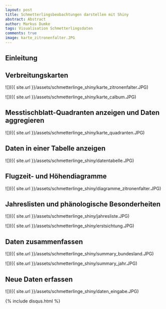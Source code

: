 ```yaml
---
layout: post
title: Schmetterlingsbeobachtungen darstellen mit Shiny
abstract: Abstract
author: Markus Dumke
tags: Visualisation Schmetterlingsdaten
comments: true
image: karte_zitronenfalter.JPG
---
```


## Einleitung


## Verbreitungskarten

![]({{ site.url }}/assets/schmetterlinge_shiny/karte_zitronenfalter.JPG)

![]({{ site.url }}/assets/schmetterlinge_shiny/karte_calbum.JPG)

## Messtischblatt-Quadranten anzeigen und Daten aggregieren

![]({{ site.url }}/assets/schmetterlinge_shiny/karte_quadranten.JPG)

## Daten in einer Tabelle anzeigen

![]({{ site.url }}/assets/schmetterlinge_shiny/datentabelle.JPG)

## Flugzeit- und Höhendiagramme

![]({{ site.url }}/assets/schmetterlinge_shiny/diagramme_zitronenfalter.JPG)

## Jahreslisten und phänologische Besonderheiten

![]({{ site.url }}/assets/schmetterlinge_shiny/jahresliste.JPG)

![]({{ site.url }}/assets/schmetterlinge_shiny/erstsichtung.JPG)

## Daten zusammenfassen

![]({{ site.url }}/assets/schmetterlinge_shiny/summary_bundesland.JPG)

![]({{ site.url }}/assets/schmetterlinge_shiny/summary_jahr.JPG)

## Neue Daten erfassen

![]({{ site.url }}/assets/schmetterlinge_shiny/daten_eingabe.JPG)

{% include disqus.html %}

